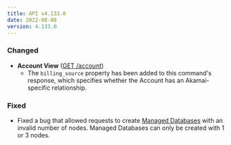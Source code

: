 ```yaml
---
title: API v4.133.0
date: 2022-08-08
version: 4.133.0
---
```


### Changed

- **Account View** ([GET /account](https://www.linode.com/docs/api/account/#account-view))
    - The `billing_source` property has been added to this command's response, which specifies whether the Account has an Akamai-specific relationship.

### Fixed

- Fixed a bug that allowed requests to create [Managed Databases](https://www.linode.com/docs/api/databases/) with an invalid number of nodes. Managed Databases can only be created with 1 or 3 nodes.